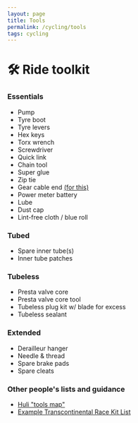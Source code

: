 ```yaml
---
layout: page
title: Tools
permalink: /cycling/tools
tags: cycling
---
```


# 🛠️ Ride toolkit

### Essentials
- Pump
- Tyre boot
- Tyre levers
- Hex keys
- Torx wrench
- Screwdriver
- Quick link
- Chain tool
- Super glue
- Zip tie
- Gear cable end [(for this)](https://electricbikeaction.com/bike-hacks-how-to-survive-with-a-broken-derailleur-cable/)
- Power meter battery
- Lube
- Dust cap
- Lint-free cloth / blue roll

### Tubed
- Spare inner tube(s)
- Inner tube patches

### Tubeless
- Presta valve core
- Presta valve core tool
- Tubeless plug kit w/ blade for excess
- Tubeless sealant

### Extended
- Derailleur hanger
- Needle & thread
- Spare brake pads
- Spare cleats

### Other people's lists and guidance
- [Huli "tools map"](https://www.huli.life/post/the-tools-map)
- [Example Transcontinental Race Kit List](https://www.apidura.com/journal/chris-herberts-transcontinental-race-kit-list/)
